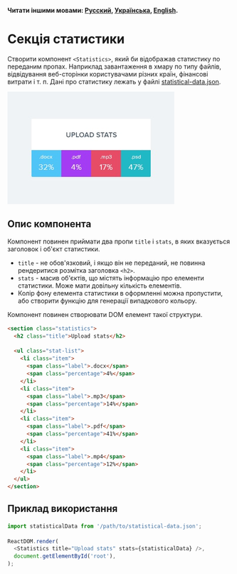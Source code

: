 **Читати іншими мовами: [Русский](README.md), [Українська](README.ua.md), [English](README.en.md).**

# Секція статистики

Створити компонент `<Statistics>`, який би відображав статистику по переданим
пропах. Наприклад завантаження в хмару по типу файлів, відвідування веб-сторінки
користувачами різних країн, фінансові витрати і т. п. Дані про статистику лежать
у файлі
[statistical-data.json](../../src/components/data/statistical-data.json).

![profile preview](./preview.jpg)

## Опис компонента

Компонент повинен приймати два пропи `title` і `stats`, в яких вказується
заголовок і об'єкт статистики.

- `title` - не обов'язковий, і якщо він не переданий, не повинна рендеритися
  розмітка заголовка `<h2>`.
- `stats` - масив об'єктів, що містять інформацію про елементи статистики. Може
  мати довільну кількість елементів.
- Колір фону елемента статистики в оформленні можна пропустити, або створити
  функцію для генерації випадкового кольору.

Компонент повинен створювати DOM елемент такої структури.

```html
<section class="statistics">
  <h2 class="title">Upload stats</h2>

  <ul class="stat-list">
    <li class="item">
      <span class="label">.docx</span>
      <span class="percentage">4%</span>
    </li>
    <li class="item">
      <span class="label">.mp3</span>
      <span class="percentage">14%</span>
    </li>
    <li class="item">
      <span class="label">.pdf</span>
      <span class="percentage">41%</span>
    </li>
    <li class="item">
      <span class="label">.mp4</span>
      <span class="percentage">12%</span>
    </li>
  </ul>
</section>
```

## Приклад використання

```js
import statisticalData from '/path/to/statistical-data.json';

ReactDOM.render(
  <Statistics title="Upload stats" stats={statisticalData} />,
  document.getElementById('root'),
);
```
